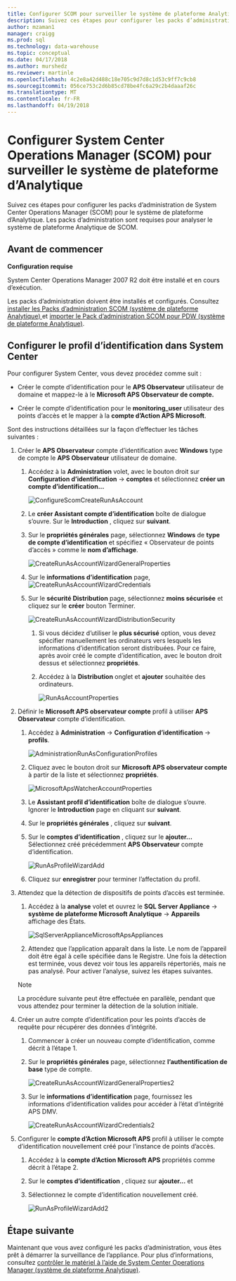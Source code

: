 ```yaml
---
title: Configurer SCOM pour surveiller le système de plateforme Analytique | Documents Microsoft
description: Suivez ces étapes pour configurer les packs d’administration de System Center Operations Manager (SCOM) pour le système de plateforme d’Analytique. Les packs d’administration sont requises pour analyser le système de plateforme Analytique de SCOM.
author: mzaman1
manager: craigg
ms.prod: sql
ms.technology: data-warehouse
ms.topic: conceptual
ms.date: 04/17/2018
ms.author: murshedz
ms.reviewer: martinle
ms.openlocfilehash: 4c2e8a42d488c18e705c9d7d8c1d53c9ff7c9cb8
ms.sourcegitcommit: 056ce753c2d6b85cd78be4fc6a29c2b4daaaf26c
ms.translationtype: MT
ms.contentlocale: fr-FR
ms.lasthandoff: 04/19/2018
---
```

# <a name="configure-system-center-operations-manager-scom-to-monitor-analytics-platform-system"></a>Configurer System Center Operations Manager (SCOM) pour surveiller le système de plateforme d’Analytique
Suivez ces étapes pour configurer les packs d’administration de System Center Operations Manager (SCOM) pour le système de plateforme d’Analytique. Les packs d’administration sont requises pour analyser le système de plateforme Analytique de SCOM.  
  
## <a name="BeforeBegin"></a>Avant de commencer  
**Configuration requise**  
  
System Center Operations Manager 2007 R2 doit être installé et en cours d’exécution.  
  
Les packs d’administration doivent être installés et configurés. Consultez [installer les Packs d’administration SCOM &#40;système de plateforme Analytique&#41; ](install-the-scom-management-packs.md) et [importer le Pack d’administration SCOM pour PDW &#40;système de plateforme Analytique&#41;](import-the-scom-management-pack-for-pdw.md).  
  
## <a name="ConfigureRunAsProfile"></a>Configurer le profil d’identification dans System Center  
Pour configurer System Center, vous devez procédez comme suit :  
  
-   Créer le compte d’identification pour le **APS Observateur** utilisateur de domaine et mappez-le à le **Microsoft APS Observateur de compte.**  
  
-   Créer le compte d’identification pour le **monitoring_user** utilisateur des points d’accès et le mapper à la **compte d’Action APS Microsoft**.  
  
Sont des instructions détaillées sur la façon d’effectuer les tâches suivantes :  
  
1.  Créer le **APS Observateur** compte d’identification avec **Windows** type de compte le **APS Observateur** utilisateur de domaine.  
  
    1.  Accédez à la **Administration** volet, avec le bouton droit sur **Configuration d’identification** -> **comptes** et sélectionnez **créer un compte d’identification...**  
  
        ![ConfigureScomCreateRunAsAccount](./media/configure-scom-to-monitor-analytics-platform-system/ConfigureScomCreateRunAsAccount.png "ConfigureScomCreateRunAsAccount")  
  
    2.  Le **créer Assistant compte d’identification** boîte de dialogue s’ouvre. Sur le **Introduction** , cliquez sur **suivant**.  
  
    3.  Sur le **propriétés générales** page, sélectionnez **Windows** de **type de compte d’identification** et spécifiez « Observateur de points d’accès » comme le **nom d’affichage**.  
  
        ![CreateRunAsAccountWizardGeneralProperties](./media/configure-scom-to-monitor-analytics-platform-system/CreateRunAsAccountWizardGeneralProperties.png "CreateRunAsAccountWizardGeneralProperties")  
  
    4.  Sur le **informations d’identification** page, ![CreateRunAsAccountWizardCredentials](./media/configure-scom-to-monitor-analytics-platform-system/CreateRunAsAccountWizardCredentials.png "CreateRunAsAccountWizardCredentials")  
  
    5.  Sur le **sécurité Distribution** page, sélectionnez **moins sécurisée** et cliquez sur le **créer** bouton Terminer.  
  
        ![CreateRunAsAccountWizardDistributionSecurity](./media/configure-scom-to-monitor-analytics-platform-system/CreateRunAsAccountWizardDistributionSecurity.png "CreateRunAsAccountWizardDistributionSecurity")  
  
        1.  Si vous décidez d’utiliser le **plus sécurisé** option, vous devez spécifier manuellement les ordinateurs vers lesquels les informations d’identification seront distribuées. Pour ce faire, après avoir créé le compte d’identification, avec le bouton droit dessus et sélectionnez **propriétés**.  
  
        2.  Accédez à la **Distribution** onglet et **ajouter** souhaitée des ordinateurs.  
  
            ![RunAsAccountProperties](./media/configure-scom-to-monitor-analytics-platform-system/RunAsAccountProperties.png "RunAsAccountProperties")  
  
2.  Définir le **Microsoft APS observateur compte** profil à utiliser **APS Observateur** compte d’identification.  
  
    1.  Accédez à **Administration** -> **Configuration d’identification** -> **profils**.  
  
        ![AdministrationRunAsConfigurationProfiles](./media/configure-scom-to-monitor-analytics-platform-system/AdministrationRunAsConfigurationProfiles.png "AdministrationRunAsConfigurationProfiles")  
  
    2.  Cliquez avec le bouton droit sur **Microsoft APS observateur compte** à partir de la liste et sélectionnez **propriétés**.  
  
        ![MicrosoftApsWatcherAccountProperties](./media/configure-scom-to-monitor-analytics-platform-system/MicrosoftApsWatcherAccountProperties.png "MicrosoftApsWatcherAccountProperties")  
  
    3.  Le **Assistant profil d’identification** boîte de dialogue s’ouvre. Ignorer le **Introduction** page en cliquant sur **suivant**.  
  
    4.  Sur le **propriétés générales** , cliquez sur **suivant**.  
  
    5.  Sur le **comptes d’identification** , cliquez sur le **ajouter...** Sélectionnez créé précédemment **APS Observateur** compte d’identification.  
  
        ![RunAsProfileWizardAdd](./media/configure-scom-to-monitor-analytics-platform-system/RunAsProfileWizardAdd.png "RunAsProfileWizardAdd")  
  
    6.  Cliquez sur **enregistrer** pour terminer l’affectation du profil.  
  
3.  Attendez que la détection de dispositifs de points d’accès est terminée.  
  
    1.  Accédez à la **analyse** volet et ouvrez le **SQL Server Appliance** -> **système de plateforme Microsoft Analytique**  ->   **Appareils** affichage des États.  
  
        ![SqlServerApplianceMicrosoftApsAppliances](./media/configure-scom-to-monitor-analytics-platform-system/SqlServerApplianceMicrosoftApsAppliances.png "SqlServerApplianceMicrosoftApsAppliances")  
  
    2.  Attendez que l’application apparaît dans la liste. Le nom de l’appareil doit être égal à celle spécifiée dans le Registre. Une fois la détection est terminée, vous devez voir tous les appareils répertoriés, mais ne pas analysé. Pour activer l’analyse, suivez les étapes suivantes.  
  
    > [!NOTE]  
    > La procédure suivante peut être effectuée en parallèle, pendant que vous attendez pour terminer la détection de la solution initiale.  
  
4.  Créer un autre compte d’identification pour les points d’accès de requête pour récupérer des données d’intégrité.  
  
    1.  Commencer à créer un nouveau compte d’identification, comme décrit à l’étape 1.  
  
    2.  Sur le **propriétés générales** page, sélectionnez **l’authentification de base** type de compte.  
  
        ![CreateRunAsAccountWizardGeneralProperties2](./media/configure-scom-to-monitor-analytics-platform-system/CreateRunAsAccountWizardGeneralProperties2.png "CreateRunAsAccountWizardGeneralProperties2")  
  
    3.  Sur le **informations d’identification** page, fournissez les informations d’identification valides pour accéder à l’état d’intégrité APS DMV.  
  
        ![CreateRunAsAccountWizardCredentials2](./media/configure-scom-to-monitor-analytics-platform-system/CreateRunAsAccountWizardCredentials2.png "CreateRunAsAccountWizardCredentials2")  
  
5.  Configurer le **compte d’Action Microsoft APS** profil à utiliser le compte d’identification nouvellement créé pour l’instance de points d’accès.  
  
    1.  Accédez à la **compte d’Action Microsoft APS** propriétés comme décrit à l’étape 2.  
  
    2.  Sur le **comptes d’identification** , cliquez sur **ajouter...** et 
    3.  Sélectionnez le compte d’identification nouvellement créé.  
  
        ![RunAsProfileWizardAdd2](./media/configure-scom-to-monitor-analytics-platform-system/RunAsProfileWizardAdd2.png "RunAsProfileWizardAdd2")  
  
## <a name="next-step"></a>Étape suivante  
Maintenant que vous avez configuré les packs d’administration, vous êtes prêt à démarrer la surveillance de l’appliance. Pour plus d’informations, consultez [contrôler le matériel à l’aide de System Center Operations Manager &#40;système de plateforme Analytique&#41;](monitor-the-appliance-by-using-system-center-operations-manager.md).  
  
<!-- MISSING LINKS ## See Also  
[Common Metadata Query Examples &#40;SQL Server PDW&#41;](../sqlpdw/common-metadata-query-examples-sql-server-pdw.md)  -->  
  
